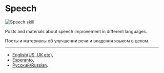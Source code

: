 Speech
======

![Speech skill](/img/icon/fallout/1and2/speech_skill1.webp)

Posts and materials about speech improvement
in different languages.

Посты и материалы об улучшении речи и владения
языком в целом.

---

* [English(US, UK etc)](en),
* [Esperanto](eo),
* [Русский/Russian](ru).
